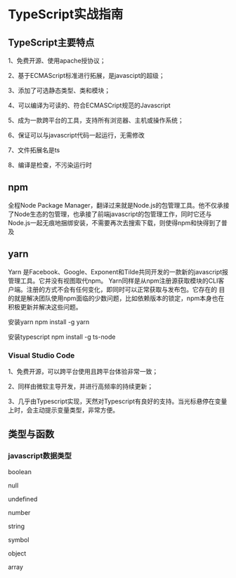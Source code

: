 # TypeScript实战指南


## TypeScript主要特点

1、免费开源、使用apache授协议；

2、基于ECMAScript标准进行拓展，是javascipt的超级；

3、添加了可选静态类型、类和模块；

4、可以编译为可读的、符合ECMASCript规范的Javascript

5、成为一款跨平台的工具，支持所有浏览器、主机或操作系统；

6、保证可以与javascript代码一起运行，无需修改

7、文件拓展名是ts

8、编译是检查，不污染运行时




## npm 
   
  全程Node Package Manager，翻译过来就是Node.js的包管理工具。他不仅承接了Node生态的包管理，也承接了前端javascript的包管理工作，同时它还与Node.js一起无痕地捆绑安装，不需要再次去搜索下载，则使得npm和快得到了普及


  ## yarn 

  Yarn 是Facebook、Google、Exponent和Tilde共同开发的一款新的javascript报管理工具。它并没有视图取代npm。
  Yarn同样是从npm注册源获取模块的CLI客户端。注册的方式不会有任何变化，即同时可以正常获取与发布包。它存在的
  目的就是解决团队使用npm面临的少数问题，比如依赖版本的锁定，npm本身也在积极更新并解决这些问题。

  安装yarn
  npm install -g yarn

  安装typescript
  npm install -g ts-node



  ### Visual Studio Code

   1、免费开源，可以跨平台使用且跨平台体验非常一致；
   
   2、同样由微软主导开发，并进行高频率的持续更新；
   
   3、几乎由Typescript实现，天然对Typescript有良好的支持。当光标悬停在变量上时，会主动提示变量类型，非常方便。





## 类型与函数

### javascript数据类型

boolean

null

undefined

number

string

symbol

object

array


